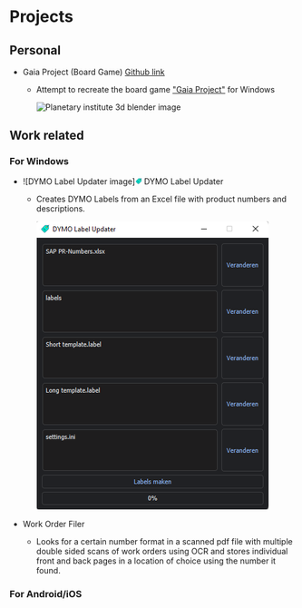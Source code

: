 # Projects
## Personal
* Gaia Project (Board Game) [Github link](https://github.com/Seawolf159/Gaia-Project)
  - Attempt to recreate the board game ["Gaia Project"](https://images.zmangames.com/filer_public/2e/22/2e222960-07ca-479c-81c9-65731e2be57f/zf001_layout.png) for Windows

    ![Planetary institute 3d blender image](https://github.com/Seawolf159/Gaia-Project/blob/master/Images/Raw%20renders/Planetary%20Institute.png)

## Work related
### For Windows
* ![DYMO Label Updater image]<img src="https://github.com/Seawolf159/CV/blob/master/DYMO%20Label%20Updater/Distribution/icon.png" width="12" height="12"> DYMO Label Updater
  - Creates DYMO Labels from an Excel file with product numbers and descriptions.

    ![Program layout](https://github.com/Seawolf159/CV/blob/master/Images/DYMO%20Label%20Updater.png)

* Work Order Filer
  - Looks for a certain number format in a scanned pdf file with multiple double sided scans of work orders using OCR and stores individual front and back pages in a location of choice using the number it found.

### For Android/iOS
